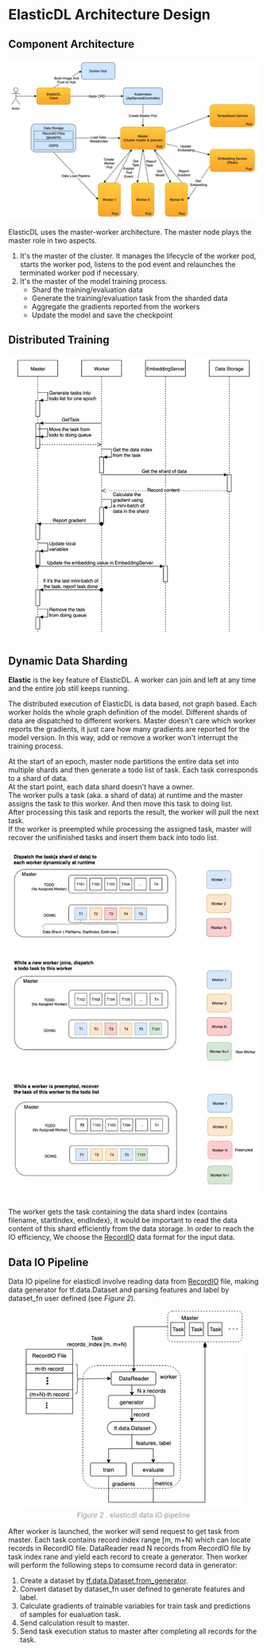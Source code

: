 # ElasticDL Architecture Design

## Component Architecture

![component_architecture](/doc/figures/component_architecture.jpg)

ElasticDL uses the master-worker architecture. The master node plays the master role in two aspects.

1. It's the master of the cluster. It manages the lifecycle of the worker pod, starts the worker pod, listens to the pod event and relaunches the terminated worker pod if necessary.
2. It's the master of the model training process.
   * Shard the training/evaluation data
   * Generate the training/evaluation task from the sharded data
   * Aggregate the gradients reported from the workers
   * Update the model and save the checkpoint

## Distributed Training

![distributed_training_sequence](/doc/figures/distributed_training_sequence.jpg)

## Dynamic Data Sharding

**Elastic** is the key feature of ElasticDL. A worker can join and left at any time and the entire job still keeps running.

The distributed execution of ElasticDL is data based, not graph based. Each worker holds the whole graph definition of the model. Different shards of data are dispatched to different workers. Master doesn't care which worker reports the gradients, it just care how many gradients are reported for the model version. In this way, add or remove a worker won't interrupt the training process.

At the start of an epoch, master node partitions the entire data set into multiple shards and then generate a todo list of task. Each task corresponds to a shard of data.\
At the start point, each data shard doesn't have a owner.\
The worker pulls a task (aka. a shard of data) at runtime and the master assigns the task to this worker. And then move this task to doing list.\
After processing this task and reports the result, the worker will pull the next task.\
If the worker is preempted while processing the assigned task, master will recover the unifinished tasks and insert them back into todo list.

![dynamic_data_sharding](/doc/figures/dynamic_data_sharding.png)

The worker gets the task containing the data shard index (contains filename, startIndex, endIndex), it would be important to read the data content of this shard efficiently from the data storage. In order to reach the IO efficiency, We choose the [RecordIO](https://github.com/elasticdl/recordio) data format for the input data.

## Data IO Pipeline

Data IO pipeline for elasticdl involve reading data from [RecordIO](https://github.com/elasticdl/recordio) file, making data generator for tf.data.Dataset and parsing features and label by dataset_fn user defined (see <em> Figure 2</em>).

<center>
    <img src="figures/data_io_pipeline.jpg" height="400" width="450">
    <br>
    <div style="
    display: inline-block;
    color: #999;
    padding: 2px;"><em>Figure 2 </em>. elasticdl data IO pipeline</div>
</center>

After worker is launched, the worker will send request to get task from master. Each task contains record index range [m, m+N) which can locate records in RecordIO file. DataReader read N records from RecordIO file by task index rane and yield each record to create a generator. Then worker will perform the following steps to comsume record data in generator:

1. Create a dataset by [tf.data.Dataset.from_generator](https://www.tensorflow.org/api_docs/python/tf/data/Dataset#from_generator).
2. Convert dataset by dataset_fn user defined to generate features and label.  
3. Calculate gradients of trainable variables for train task and predictions of samples for eualuation task.
4. Send calculation result to master.
5. Send task execution status to master after completing all records for the task.
